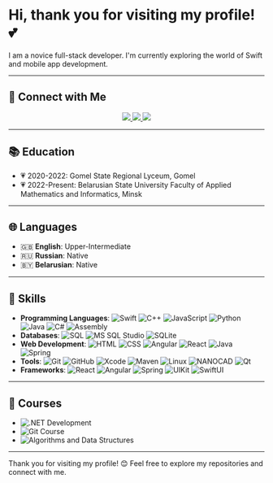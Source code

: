 # Hi, thank you for visiting my profile! 💕

I am a novice full-stack developer. I'm currently exploring the world of Swift and mobile app development. 

---
## 💌 Connect with Me
<div align="center"> 
  <a href="mailto:alinayashenok@yandex.ru">
    <img src="https://img.shields.io/badge/Gmail-333333?style=for-the-badge&logo=gmail&logoColor=red" />
  </a>
  <a href="https://www.linkedin.com/in/alina-yashenok-710873313/" target="_blank">
    <img src="https://img.shields.io/badge/LinkedIn-0077B5?style=for-the-badge&logo=linkedin&logoColor=white" />
  </a>
  <a href="https://t.me/alinaYashenok" target="_blank">
    <img src="https://img.shields.io/badge/Telegram-0088cc?style=for-the-badge&logo=telegram&logoColor=white" />
  </a>
</div>

---

## 📚 Education
- 💗 2020-2022: Gomel State Regional Lyceum, Gomel
- 💗 2022-Present: Belarusian State University
Faculty of Applied Mathematics and Informatics, Minsk

---
## 🌐 Languages
- 🇬🇧 **English**: Upper-Intermediate
- 🇷🇺 **Russian**: Native
- 🇧🇾 **Belarusian**: Native
---

## 💪 Skills
- **Programming Languages**: 
![Swift](https://img.shields.io/badge/-Swift-F05138?logo=swift&logoColor=white) 
![C++](https://img.shields.io/badge/-C%2B%2B-00599C?logo=cplusplus&logoColor=white) 
![JavaScript](https://img.shields.io/badge/-JavaScript-F7DF1E?logo=javascript&logoColor=black)
![Python](https://img.shields.io/badge/-Python-3776AB?logo=python&logoColor=white) 
![Java](https://img.shields.io/badge/-Java-E34F26?logo=java&logoColor=white)
![C#](https://img.shields.io/badge/-C%23-239120?logo=c-sharp&logoColor=white)
![Assembly](https://img.shields.io/badge/-Assembly-6E4C7E?logo=assembly&logoColor=white)
- **Databases**: 
  ![SQL](https://img.shields.io/badge/-SQL-4479A1?logo=postgresql&logoColor=white) 
  ![MS SQL Studio](https://img.shields.io/badge/-MS%20SQL%20Studio-CC2927?logo=microsoftsqlserver&logoColor=white) 
  ![SQLite](https://img.shields.io/badge/-SQLite-003B57?logo=sqlite&logoColor=white)
- **Web Development**: 
![HTML](https://img.shields.io/badge/-HTML-E34F26?logo=html5&logoColor=white) 
![CSS](https://img.shields.io/badge/-CSS-1572B6?logo=css3&logoColor=white) 
![Angular](https://img.shields.io/badge/-Angular-DD0031?logo=angular&logoColor=white) 
![React](https://img.shields.io/badge/-React-61DAFB?logo=react&logoColor=white) 
![Java](https://img.shields.io/badge/-Java-007396?logo=java&logoColor=white) 
![Spring](https://img.shields.io/badge/-Spring-6DB33F?logo=spring&logoColor=white)
- **Tools**: 
![Git](https://img.shields.io/badge/-Git-F05032?logo=git&logoColor=white) 
![GitHub](https://img.shields.io/badge/-GitHub-181717?logo=github&logoColor=white) 
![Xcode](https://img.shields.io/badge/-Xcode-1575F9?logo=xcode&logoColor=white) 
![Maven](https://img.shields.io/badge/-Maven-C71A36?logo=apachemaven&logoColor=white) 
![Linux](https://img.shields.io/badge/-Linux-FCC624?logo=linux&logoColor=black)
![NANOCAD](https://img.shields.io/badge/-NANOCAD-FFFFFF?logo=autodesk&logoColor=black) 
![Qt](https://img.shields.io/badge/-Qt-4E9A2A?logo=qt&logoColor=white) 
- **Frameworks**: 
![React](https://img.shields.io/badge/-React-61DAFB?logo=react&logoColor=black) 
![Angular](https://img.shields.io/badge/-Angular-E23237?logo=angular&logoColor=white) 
![Spring](https://img.shields.io/badge/-Spring-6DB33F?logo=spring&logoColor=white) 
![UIKit](https://img.shields.io/badge/-UIKit-007AFF?logo=apple&logoColor=white) 
![SwiftUI](https://img.shields.io/badge/-SwiftUI-F05138?logo=apple&logoColor=white)

---

## 📖 Courses
- ![.NET Development](https://img.shields.io/badge/.NET%20Development-EPAM-512BD4?style=for-the-badge&logo=.net&logoColor=white)
- ![Git Course](https://img.shields.io/badge/Git%20Course-EPAM-512BD4?style=for-the-badge&logo=git&logoColor=white)
- ![Algorithms and Data Structures](https://img.shields.io/badge/Algorithms%20and%20Data%20Structures-TBank-512BD4?style=for-the-badge&logo=python&logoColor=white)

---

Thank you for visiting my profile! 😊 Feel free to explore my repositories and connect with me.

